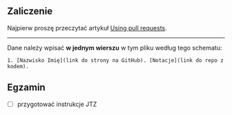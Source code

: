 ## Zaliczenie

Najpierw proszę przeczytać artykuł
[Using pull requests](https://help.github.com/articles/using-pull-requests/).

----

Dane należy wpisać **w jednym wierszu** w tym pliku według tego schematu:

```console
1. [Nazwisko Imię](link do strony na GitHub). [Notacje](link do repo z kodem).
```

## Egzamin

- [ ] przygotować instrukcje JTZ
